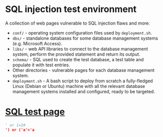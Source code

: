 # SQL injection test environment

A collection of web pages vulnerable to SQL injection flaws and more:
* `conf/` - operating system configuration files used by `deployment.sh`.
* `dbs/` - standalone databases for some database management systems (e.g. Microsoft Access).
* `libs/` - web API libraries to connect to the database management system, perform the provided statement and return its output.
* `schema/` - SQL used to create the test database, a test table and populate it with test entries.
* Other directories - vulnerable pages for each database management system.
* `deployment.sh` - A bash script to deploy from scratch a fully-fledged Linux (Debian or Ubuntu) machine with all the relevant database management systems installed and configured, ready to be targeted.


# [ SQL test page ](http://testphp.vulnweb.com/listproducts.php?cat=)

```python
' or 1=1#
') or ('a'='a

```
